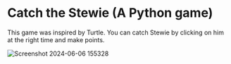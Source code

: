 # Catch the Stewie (A Python game)
This game was inspired by Turtle. You can catch Stewie by clicking on him at the right time and make points.

![Screenshot 2024-06-06 155328](https://github.com/doganseyfisen/catch-the-stewie/assets/118891768/45662263-536c-4cce-81cb-50b9ac03817c)

